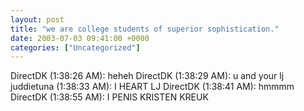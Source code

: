 ```yaml
---
layout: post
title: "we are college students of superior sophistication."
date: 2003-07-03 09:41:00 +0000
categories: ["Uncategorized"]
---
```


DirectDK (1:38:26 AM): heheh
DirectDK (1:38:29 AM): u and your lj
juddietuna (1:38:33 AM): I HEART LJ 
DirectDK (1:38:41 AM): hmmmm
DirectDK (1:38:55 AM): I PENIS KRISTEN KREUK